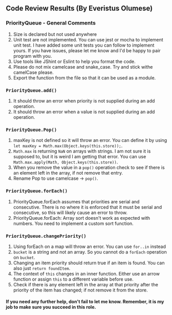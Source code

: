 ## Code Review Results (By Everistus Olumese)


### PriorityQueue - General Comments
1. Size is declared but not used anywhere
2. Unit test are not implemented. You can use jest or mocha to implement unit test. I have added some unit tests you can follow to implement yours. If you have issues, please let me know and I'd be happy to pair program with you.
3. Use tools like JShint or Eslint to help you format the code. 
4. Please do not mix camelcase and snake_case. Try and stick withe camelCase please.
5. Export the function from the file so that it can be used as a module.

### `PriorityQueue.add()`
1. It should throw an error when priority is not supplied during an add operation.
2. It should throw an error when a value is not supplied during an add operation.


### `PriorityQueue.Pop()`
  1. maxKey is not defined so it will throw an error. You can define it by using `let maxKey = Math.max(Object.keys(this.store));`.
  2. `Math.max` is returning `NaN` on arrays with strings. I am not sure it is supposed to, but it is weird I am getting that error. You can use `Math.max.apply(Math, Object.keys(this.store))`.
  3. When you remove the value in a `pop()` operation check to see if there is an element left in the array, if not remove that entry.
  4. Rename Pop to use camelcase -> `pop()`.


### `PriorityQueue.forEach()`
1. PriorityQueue.forEach assumes that priorities are serial and consecutive. There is no where it is enforced that it must be serial and consecutive, so this will likely cause an error to throw.
2. PriorityQueue.forEach: Array sort doesn't work as expected with numbers. You need to implement a custom sort function.

### `PriorityQueue.changePriority()`
1. Using forEach on a map will throw an error. You can use `for..in` instead
2. `bucket` is a string and not an array. So you cannot do a `forEach` operation on `bucket`.
3. Changing an item priority should return true if an item is found.  You can also just `return foundItem`.
4. The context of `this` changes in an inner function. Either use an arrow function or assign `this` to a different variable before use.
5. Check if there is any element left in the array at that priority after the priority of the item has changed; if not remove it from the store.


#### If you need any further help, don't fail to let me know. Remember, it is my job to make sure you succeed in this role.


